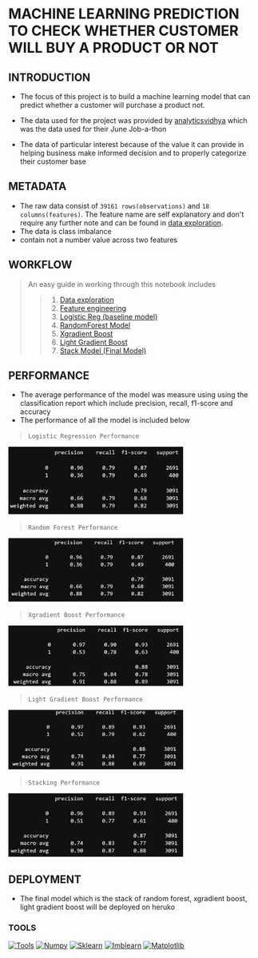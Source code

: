 # MACHINE LEARNING PREDICTION TO CHECK WHETHER CUSTOMER WILL BUY A PRODUCT OR NOT

## INTRODUCTION

* The focus of this project is to build a machine learning model that can predict whether a customer will purchase a product not.

* The data used for the project was provided by [analyticsvidhya](http://datahack.analyticsvidhya.com/contest/job-a-thon-june-2022/?utm_source=datahack&utm_medium=navbar) which was the data used for their June Job-a-thon

* The data of particular interest because of the value it can provide in helping business make informed decision and to properly categorize their customer base

## METADATA
* The raw data consist of ```39161 rows(observations)``` and ```18 columns(features)```. The feature name are self explanatory and don't require any further note and can be found in [data exploration]().
* The data is class imbalance 
* contain not a number value across two features

## WORKFLOW
> An easy guide in working through this notebook includes
>> 1. [Data exploration](https://github.com/akinyosoyeisaac/Customer_Purchase_Prediction/blob/main/data%20exploration.ipynb)
>> 2. [Feature engineering](https://github.com/akinyosoyeisaac/Customer_Purchase_Prediction/blob/main/feature%20engineering.ipynb)
>> 3. [Logistic Reg (baseline model)](https://github.com/akinyosoyeisaac/Customer_Purchase_Prediction/blob/main/logistic%20reg.ipynb)
>> 5. [RandomForest Model](https://github.com/akinyosoyeisaac/Customer_Purchase_Prediction/blob/main/RandomForest%20Model.ipynb)
>> 6. [Xgradient Boost](https://github.com/akinyosoyeisaac/Customer_Purchase_Prediction/blob/main/xgradient-boost.ipynb)
>> 7. [Light Gradient Boost](https://github.com/akinyosoyeisaac/Customer_Purchase_Prediction/blob/main/light-Gradient-Boost.ipynb)
>> 8. [Stack Model (Final Model)](https://github.com/akinyosoyeisaac/Customer_Purchase_Prediction/blob/main/Stacking.ipynb)

## PERFORMANCE
* The average performance of the model was measure using using the classification report which include precision, recall, f1-score and accuracy
* The performance of all the model is included below


> ```Logistic Regression Performance```
> 
<img src="img\logistic regression performance.JPG" width="350">

> ```Random Forest Performance```
>
<img src="img\random forest performance.JPG" width="350">

> ```Xgradient Boost Performance```
> 
<img src="img\Xgradient boost performance.JPG" width="350">

> ```Light Gradient Boost Performance```
> 
<img src="img\light gradient boost performance.JPG" width="350">

> ```Stacking Performance```
> 
<img src="img\stacking performance.JPG" width="350">


## DEPLOYMENT
* The final model which is the stack of random forest, xgradient boost, light gradient boost will be deployed on heruko


### TOOLS
[![Tools](https://img.shields.io/badge/Pandas-green.svg?style=flat&logo=pandas&logoColor=white)](http://pandas.pydata.org/doc/)
[![Numpy](https://img.shields.io/badge/Numpy-red.svg?style=flat&logo=numpy&logoColor=white)](http://numpy.org/doc/stable/)
[![Sklearn](https://img.shields.io/badge/Sklearn-green.svg?style=flat&logo=scikit-learn&logoColor=white)](http://scikit-learn.org/stable/modules/classes.html)
[![Imblearn](https://img.shields.io/badge/imblearn-blue.svg?style=flat&logo=imblanced-learn&logoColor=white)](http://imbalanced-learn.org/stable/user_guide.html)
[![Matplotlib](https://img.shields.io/badge/matplotlib-yellow.svg?style=flat&logo=matplotlib-learn&logoColor=white)](http://matplotlib.org/stable/api/index.html)
